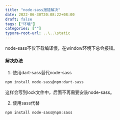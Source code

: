 ```yaml
---
title: "node-sass报错解决"
date: 2022-06-30T20:08:22+08:00
draft: false
tags: ["环境"]
categories: [""]
typora-root-url: ..\..\static
---
```


node-sass不仅下载编译慢，在window环境下总会报错。

#### 解决办法

1. 使用dart-sass替代node-sass

```js
npm install node-sass@npm:dart-sass 
```

这样会写到lock文件中，后面不再需要安装node-sass。

2.  使用sass代替

```js
npm install node-sass@npm:sass
```

